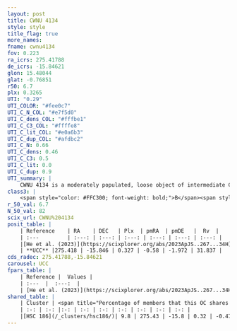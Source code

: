 ```yaml
---
layout: post
title: CWNU 4134
style: style
title_flag: true
more_names: 
fname: cwnu4134
fov: 0.223
ra_icrs: 275.41788
de_icrs: -15.84621
glon: 15.48044
glat: -0.76851
r50: 6.7
plx: 0.3265
UTI: "0.29"
UTI_COLOR: "#fee0c7"
UTI_C_N_COL: "#e7f5d0"
UTI_C_dens_COL: "#fffbe1"
UTI_C_C3_COL: "#ffffe8"
UTI_C_lit_COL: "#e0a6b3"
UTI_C_dup_COL: "#afdbc2"
UTI_C_N: 0.66
UTI_C_dens: 0.46
UTI_C_C3: 0.5
UTI_C_lit: 0.0
UTI_C_dup: 0.9
UTI_summary: |
    CWNU 4134 is a moderately populated, loose object of intermediate C3 quality. It was recently reported in the literature.<br><br>This is very likely a unique object, which shares a very small percentage of members with at least one previously reported entry.
class3: |
    <span style="color: #FFC300; font-weight: bold;">B</span><span style="color: #FFC300; font-weight: bold;">B</span>
r_50_val: 6.7
N_50_val: 82
scix_url: CWNU%204134
posit_table: |
    | Reference    | RA    | DEC   | Plx  | pmRA  | pmDE   |  Rv  |
    | :---         | :---: | :---: | :---: | :---: | :---: | :---: |
    |[He et al. (2023)](https://scixplorer.org/abs/2023ApJS..267...34H) | 275.457 | -15.855 | 0.343 | -0.595 | -1.967 | 6.54 |
    | **UCC** |275.418 | -15.846 | 0.327 | -0.58 | -1.972 | 31.837 | 
cds_radec: 275.41788,-15.84621
carousel: UCC
fpars_table: |
    | Reference |  Values |
    | :---  |  :---:  |
    | [He et al. (2023)](https://scixplorer.org/abs/2023ApJS..267...34H) | `A0=4.45, m-M=12.45, logA=7.0` |
shared_table: |
    | Cluster | <span title="Percentage of members that this OC shares with the ones listed">%</span>   | RA   | DEC   | Plx   | pmRA  | pmDE  | Rv | UTI |
    | :-: | :-: |:-: | :-: | :-: | :-: | :-: | :-: | :-: |
    |[HSC 186](/_clusters/hsc186/)| 9.8 | 275.43 | -15.8 | 0.32 | -0.47 | -2.28 | 28.35 |0.34 |
---
```

